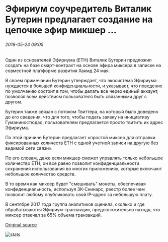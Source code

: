 # Эфириум соучредитель Виталик Бутерин предлагает создание на цепочке эфир микшер ...

###### 2019-05-24 09:05

Один из основателей Эфириума (ETH) Виталик Бутерин предложил создать на базе смарт-контракт на основе эфира миксера в записке на совместной платформе развития Хакмд 24 мая.

В своем примечании Бутерин утверждает, что экосистема Эфириума нуждается в большей конфиденциальности, и указывает, что поведение по умолчанию состоит в том, чтобы делать все через единый аккаунт, позволяя всем действиям пользователя быть связанными друг с другом.

Бутерин также связан с потоком Твиттера, на который было доведено до его сведения, что для того, чтобы подать заявку на инициативу Гуманиностюдао, пользователям предлагается просто твитить их адрес Эфириума.

По этой причине Бутерин предлагает «простой миксер для отправки фиксированных количеств ETH с одной учетной записи на другую без видимой сети связи».

По его словам, даже если микшер сможет управлять только небольшое количество ETH, он все равно позволит конфиденциальности сохранения использования во многих приложениях, которые включают небольшое количество средств.

В то время как миксер будет "смешивать" монеты, обеспечивая конфиденциальность, используя ЗК-Снинарс, реестр более чем позволит любому опубликовать свой IP-адрес за небольшую плату.

В сентябре 2017 года группа аналитиков оценила, сколько и где обрабатываются Эфириум-транзакции, предположительно находя, что миксер отвечал за 65% объема транзакций.

[Original source](https://cointelegraph.com/news/ethereum-co-founder-vitalik-buterin-proposes-creating-on-chain-ether-mixer)

![stats](https://c.statcounter.com/11760860/0/a89fa40b/1/ "stats")